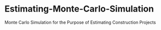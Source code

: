 # Estimating-Monte-Carlo-Simulation
Monte Carlo Simulation for the Purpose of Estimating Construction Projects
